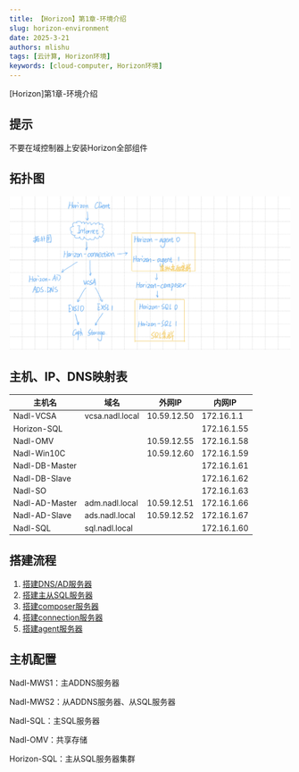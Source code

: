 ```yaml
---
title: 【Horizon】第1章-环境介绍
slug: horizon-environment
date: 2025-3-21
authors: mlishu
tags: [云计算, Horizon环境]
keywords: [cloud-computer, Horizon环境]
---
```

[Horizon]第1章-环境介绍

<!-- truncate -->

## 提示

不要在域控制器上安装Horizon全部组件

## 拓扑图

![1742722284619](image/11-environment/1742722284619.png)

## 主机、IP、DNS映射表

| 主机名         | 域名            | 外网IP      | 内网IP      |
| -------------- | --------------- | ----------- | ----------- |
| Nadl-VCSA      | vcsa.nadl.local | 10.59.12.50 | 172.16.1.1  |
| Horizon-SQL    |                 |             | 172.16.1.55 |
| Nadl-OMV       |                 | 10.59.12.55 | 172.16.1.58 |
| Nadl-Win10C    |                 | 10.59.12.60 | 172.16.1.59 |
| Nadl-DB-Master |                 |             | 172.16.1.61 |
| Nadl-DB-Slave  |                 |             | 172.16.1.62 |
| Nadl-SO        |                 |             | 172.16.1.63 |
| Nadl-AD-Master | adm.nadl.local  | 10.59.12.51 | 172.16.1.66 |
| Nadl-AD-Slave  | ads.nadl.local  | 10.59.12.52 | 172.16.1.67 |
| Nadl-SQL       | sql.nadl.local  |             | 172.16.1.60 |

## 搭建流程

1. [搭建DNS/AD服务器](/blog/horizon-addns)
2. [搭建主从SQL服务器](/blog/config-sql)
3. [搭建composer服务器](/blog/horizon-composer)
4. [搭建connection服务器](https://blog.csdn.net/little_startoo/article/details/133889653?ops_request_misc=%257B%2522request%255Fid%2522%253A%2522d6253fa40332e30965c39084fea64209%2522%252C%2522scm%2522%253A%252220140713.130102334.pc%255Fblog.%2522%257D&request_id=d6253fa40332e30965c39084fea64209&biz_id=0&utm_medium=distribute.pc_search_result.none-task-blog-2~blog~first_rank_ecpm_v1~rank_v31_ecpm-19-133889653-null-null.nonecase&utm_term=Horizon&spm=1018.2226.3001.4450)
5. [搭建agent服务器](https://blog.csdn.net/little_startoo/article/details/133889713?ops_request_misc=%257B%2522request%255Fid%2522%253A%2522d6253fa40332e30965c39084fea64209%2522%252C%2522scm%2522%253A%252220140713.130102334.pc%255Fblog.%2522%257D&request_id=d6253fa40332e30965c39084fea64209&biz_id=0&utm_medium=distribute.pc_search_result.none-task-blog-2~blog~first_rank_ecpm_v1~rank_v31_ecpm-6-133889713-null-null.nonecase&utm_term=Horizon&spm=1018.2226.3001.4450)

## 主机配置

Nadl-MWS1：主ADDNS服务器

Nadl-MWS2：从ADDNS服务器、从SQL服务器

Nadl-SQL：主SQL服务器

Nadl-OMV：共享存储

Horizon-SQL：主从SQL服务器集群
